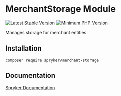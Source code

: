 # MerchantStorage Module
[![Latest Stable Version](https://poser.pugx.org/spryker/merchant-storage/v/stable.svg)](https://packagist.org/packages/spryker/merchant-storage)
[![Minimum PHP Version](https://img.shields.io/badge/php-%3E%3D%208.0-8892BF.svg)](https://php.net/)

Manages storage for merchant entities.

## Installation

```
composer require spryker/merchant-storage
```

## Documentation

[Spryker Documentation](https://docs.spryker.com)
